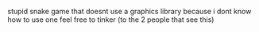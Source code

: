 stupid snake game that doesnt use a graphics library because i dont know how to use one 
feel free to tinker (to the 2 people that see this)
